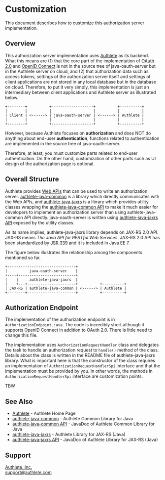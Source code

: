 Customization
=============

This document describes how to customize this authorization server
implementation.


Overview
--------

This authorization server implementation uses [Authlete][1] as its backend.
What this means are (1) that the core part of the implementation of [OAuth
2.0][2] and [OpenID Connect][3] is not in the source tree of java-oauth-server
but in the Authlete server on cloud, and (2) that authorization data such as
access tokens, settings of the authorization server itself and settings of
client applications are not stored in any local database but in the database
on cloud. Therefore, to put it very simply, this implementation is just an
intermediary between client applications and Authlete server as illustrated
below.

```
+--------+          +-------------------+          +----------+
|        |          |                   |          |          |
| Client | <------> | java-oauth-server | <------> | Authlete |
|        |          |                   |          |          |
+--------+          +-------------------+          +----------+
```

However, because Authlete focuses on **authorization** and does NOT do
anything about end-user **authentication**, functions related to
authentication are implemented in the source tree of java-oauth-server.

Therefore, at least, you must customize parts related to end-user authentication.
On the other hand, customization of other parts such as UI design of the
authorization page is optional.


Overall Structure
-----------------

Authlete provides [Web APIs][4] that can be used to write an authorization
server. [authlete-java-common][5] is a library which directly communicates
with the Web APIs, and [authlete-java-jaxrs][6] is a library which provides
utility classes wrapping the [authlete-java-common API][7] to make it much
easier for developers to implement an authorization server than using
authlete-java-common API directly. java-oauth-server is written using
[authlete-java-jaxrs API][8] exposed by the utility classes.

As its name implies, authlete-java-jaxrs library depends on JAX-RS 2.0 API.
JAX-RS means _The Java API for RESTful Web Services_. JAX-RS 2.0 API has
been standardized by [JSR 339][9] and it is included in Java EE 7.

The figure below illustrates the relationship among the components mentioned
so far.

```
+-------------------------------+
|          java-oauth-server    |
+----+--------------------------+
|    |     authlete-java-jaxrs  |
|    +---+----------------------+          +----------+
| JAX-RS | authlete-java-common | <------> | Authlete |
+--------+----------------------+          +----------+
```


Authorization Endpoint
----------------------

The implementation of the authorization endpoint is in `AuthorizationEndpoint.java`.
The code is incredibly short although it supports OpenID Connect in addition to
OAuth 2.0. There is little need to change this file.

The implementation uses `AuthorizationRequestHandler` class and delegates the
task to handle an authorization request to `handle()` method of the class.
Details about the class is written in the README file of authlete-java-jaxrs
library. What is important here is that the constructor of the class requires
an implementation of `AuthorizationRequestHandlerSpi` interface and that the
implementation must be provided by you. In other words, the methods in
`AuthorizationRequestHandlerSpi` interface are customization points.


TBW


See Also
--------

- [Authlete][1] - Authlete Home Page
- [authlete-java-common][5] - Authlete Common Library for Java
- [authlete-java-common API][7] - JavaDoc of Authlete Common Library for Java
- [authlete-java-jaxrs][6] - Authlete Library for JAX-RS (Java)
- [authlete-java-jaxrs API][8] - JavaDoc of Authlete Library for JAX-RS (Java)


Support
-------

[Authlete, Inc.][1]<br/>
support@authlete.com


[1]: https://www.authlete.com/
[2]: http://tools.ietf.org/html/rfc6749
[3]: http://openid.net/connect/
[4]: https://www.authlete.com/documents/apis
[5]: https://github.com/authlete/authlete-java-common
[6]: https://github.com/authlete/authlete-java-jaxrs
[7]: http://authlete.github.io/authlete-java-common/
[8]: http://authlete.github.io/authlete-java-jaxrs/
[9]: https://jcp.org/en/jsr/detail?id=339
